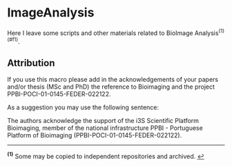 # ImageAnalysis

Here I leave some scripts and other materials related to BioImage Analysis<sup id="a1">(1)(#f1)</sup>.


## Attribution

If you use this macro please add in the acknowledgements 
of your papers and/or thesis (MSc and PhD) the reference 
to Bioimaging and the project PPBI-POCI-01-0145-FEDER-022122. 

As a suggestion you may use the following sentence:

The authors acknowledge the support of the i3S Scientific Platform 
Bioimaging, member of the national infrastructure 
PPBI - Portuguese Platform of Bioimaging (PPBI-POCI-01-0145-FEDER-022122).


-----------------
<sup><b id="f1">(1)</b></sup> Some may be copied to independent repositories and archived. [↩](#a1)
